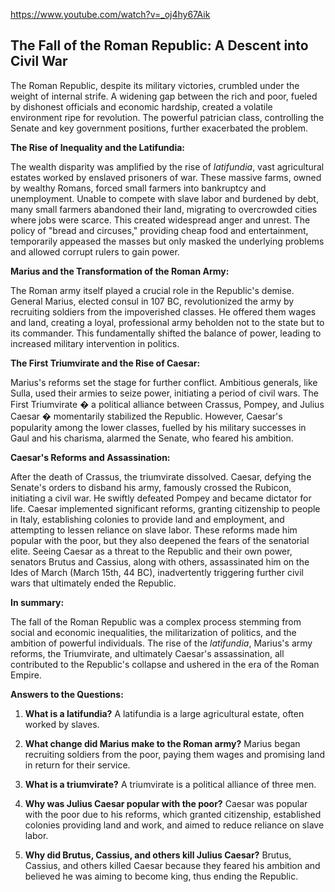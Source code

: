 https://www.youtube.com/watch?v=_oj4hy67Aik

## The Fall of the Roman Republic: A Descent into Civil War

The Roman Republic, despite its military victories, crumbled under the weight of internal strife.  A widening gap between the rich and poor, fueled by dishonest officials and economic hardship, created a volatile environment ripe for revolution.  The powerful patrician class, controlling the Senate and key government positions, further exacerbated the problem.

**The Rise of Inequality and the Latifundia:**

The wealth disparity was amplified by the rise of *latifundia*, vast agricultural estates worked by enslaved prisoners of war. These massive farms, owned by wealthy Romans, forced small farmers into bankruptcy and unemployment.  Unable to compete with slave labor and burdened by debt, many small farmers abandoned their land, migrating to overcrowded cities where jobs were scarce.  This created widespread anger and unrest.  The policy of "bread and circuses," providing cheap food and entertainment, temporarily appeased the masses but only masked the underlying problems and allowed corrupt rulers to gain power.


**Marius and the Transformation of the Roman Army:**

The Roman army itself played a crucial role in the Republic's demise.  General Marius, elected consul in 107 BC, revolutionized the army by recruiting soldiers from the impoverished classes. He offered them wages and land, creating a loyal, professional army beholden not to the state but to its commander. This fundamentally shifted the balance of power, leading to increased military intervention in politics.

**The First Triumvirate and the Rise of Caesar:**

Marius's reforms set the stage for further conflict.  Ambitious generals, like Sulla, used their armies to seize power, initiating a period of civil wars. The First Triumvirate � a political alliance between Crassus, Pompey, and Julius Caesar � momentarily stabilized the Republic.  However, Caesar's popularity among the lower classes, fuelled by his military successes in Gaul and his charisma, alarmed the Senate, who feared his ambition.


**Caesar's Reforms and Assassination:**

After the death of Crassus, the triumvirate dissolved. Caesar, defying the Senate's orders to disband his army, famously crossed the Rubicon, initiating a civil war.  He swiftly defeated Pompey and became dictator for life.  Caesar implemented significant reforms, granting citizenship to people in Italy, establishing colonies to provide land and employment, and attempting to lessen reliance on slave labor. These reforms made him popular with the poor, but they also deepened the fears of the senatorial elite.  Seeing Caesar as a threat to the Republic and their own power, senators Brutus and Cassius, along with others, assassinated him on the Ides of March (March 15th, 44 BC), inadvertently triggering further civil wars that ultimately ended the Republic.


**In summary:**

The fall of the Roman Republic was a complex process stemming from social and economic inequalities, the militarization of politics, and the ambition of powerful individuals. The rise of the *latifundia*, Marius's army reforms, the Triumvirate, and ultimately Caesar's assassination, all contributed to the Republic's collapse and ushered in the era of the Roman Empire.


**Answers to the Questions:**

1. **What is a latifundia?** A latifundia is a large agricultural estate, often worked by slaves.

2. **What change did Marius make to the Roman army?** Marius began recruiting soldiers from the poor, paying them wages and promising land in return for their service.

3. **What is a triumvirate?** A triumvirate is a political alliance of three men.

4. **Why was Julius Caesar popular with the poor?** Caesar was popular with the poor due to his reforms, which granted citizenship, established colonies providing land and work, and aimed to reduce reliance on slave labor.

5. **Why did Brutus, Cassius, and others kill Julius Caesar?** Brutus, Cassius, and others killed Caesar because they feared his ambition and believed he was aiming to become king, thus ending the Republic.
